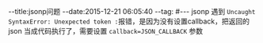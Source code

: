 --title:jsonp问题
--date:2015-12-21 06:05:40
--tag:
#---
jsonp 遇到 `Uncaught SyntaxError: Unexpected token :`报错，是因为没有设置callback，把返回的 json 当成代码执行了，需要设置 `callback=JSON_CALLBACK` 参数
